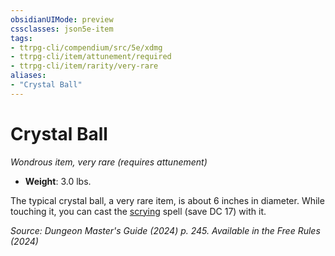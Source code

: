 ```yaml
---
obsidianUIMode: preview
cssclasses: json5e-item
tags:
- ttrpg-cli/compendium/src/5e/xdmg
- ttrpg-cli/item/attunement/required
- ttrpg-cli/item/rarity/very-rare
aliases: 
- "Crystal Ball"
---
```

# Crystal Ball
*Wondrous item, very rare (requires attunement)*  


- **Weight**: 3.0 lbs.

The typical crystal ball, a very rare item, is about 6 inches in diameter. While touching it, you can cast the [scrying](Mechanics/spells/scrying-xphb.md) spell (save DC 17) with it.

*Source: Dungeon Master's Guide (2024) p. 245. Available in the Free Rules (2024)*